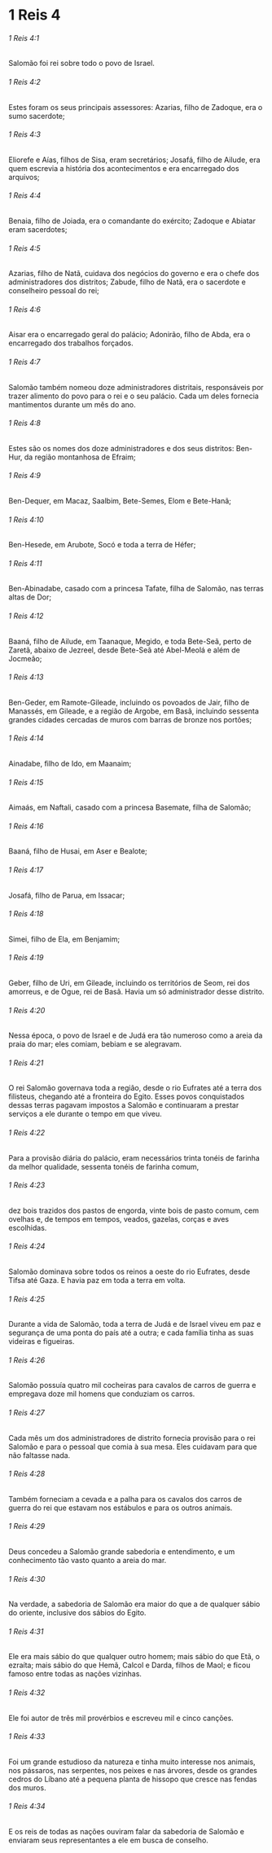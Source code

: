 # 1 Reis 4

###### 1 Reis 4:1

Salomão foi rei sobre todo o povo de Israel.

###### 1 Reis 4:2

Estes foram os seus principais assessores: Azarias, filho de Zadoque, era o sumo sacerdote;

###### 1 Reis 4:3

Eliorefe e Aías, filhos de Sisa, eram secretários; Josafá, filho de Ailude, era quem escrevia a história dos acontecimentos e era encarregado dos arquivos;

###### 1 Reis 4:4

Benaia, filho de Joiada, era o comandante do exército; Zadoque e Abiatar eram sacerdotes;

###### 1 Reis 4:5

Azarias, filho de Natã, cuidava dos negócios do governo e era o chefe dos administradores dos distritos; Zabude, filho de Natã, era o sacerdote e conselheiro pessoal do rei;

###### 1 Reis 4:6

Aisar era o encarregado geral do palácio; Adonirão, filho de Abda, era o encarregado dos trabalhos forçados.

###### 1 Reis 4:7

Salomão também nomeou doze administradores distritais, responsáveis por trazer alimento do povo para o rei e o seu palácio. Cada um deles fornecia mantimentos durante um mês do ano.

###### 1 Reis 4:8

Estes são os nomes dos doze administradores e dos seus distritos: Ben-Hur, da região montanhosa de Efraim;

###### 1 Reis 4:9

Ben-Dequer, em Macaz, Saalbim, Bete-Semes, Elom e Bete-Hanã;

###### 1 Reis 4:10

Ben-Hesede, em Arubote, Socó e toda a terra de Héfer;

###### 1 Reis 4:11

Ben-Abinadabe, casado com a princesa Tafate, filha de Salomão, nas terras altas de Dor;

###### 1 Reis 4:12

Baaná, filho de Ailude, em Taanaque, Megido, e toda Bete-Seã, perto de Zaretã, abaixo de Jezreel, desde Bete-Seã até Abel-Meolá e além de Jocmeão;

###### 1 Reis 4:13

Ben-Geder, em Ramote-Gileade, incluindo os povoados de Jair, filho de Manassés, em Gileade, e a região de Argobe, em Basã, incluindo sessenta grandes cidades cercadas de muros com barras de bronze nos portões;

###### 1 Reis 4:14

Ainadabe, filho de Ido, em Maanaim;

###### 1 Reis 4:15

Aimaás, em Naftali, casado com a princesa Basemate, filha de Salomão;

###### 1 Reis 4:16

Baaná, filho de Husai, em Aser e Bealote;

###### 1 Reis 4:17

Josafá, filho de Parua, em Issacar;

###### 1 Reis 4:18

Simei, filho de Ela, em Benjamim;

###### 1 Reis 4:19

Geber, filho de Uri, em Gileade, incluindo os territórios de Seom, rei dos amorreus, e de Ogue, rei de Basã. Havia um só administrador desse distrito.

###### 1 Reis 4:20

Nessa época, o povo de Israel e de Judá era tão numeroso como a areia da praia do mar; eles comiam, bebiam e se alegravam.

###### 1 Reis 4:21

O rei Salomão governava toda a região, desde o rio Eufrates até a terra dos filisteus, chegando até a fronteira do Egito. Esses povos conquistados dessas terras pagavam impostos a Salomão e continuaram a prestar serviços a ele durante o tempo em que viveu.

###### 1 Reis 4:22

Para a provisão diária do palácio, eram necessários trinta tonéis de farinha da melhor qualidade, sessenta tonéis de farinha comum,

###### 1 Reis 4:23

dez bois trazidos dos pastos de engorda, vinte bois de pasto comum, cem ovelhas e, de tempos em tempos, veados, gazelas, corças e aves escolhidas.

###### 1 Reis 4:24

Salomão dominava sobre todos os reinos a oeste do rio Eufrates, desde Tifsa até Gaza. E havia paz em toda a terra em volta.

###### 1 Reis 4:25

Durante a vida de Salomão, toda a terra de Judá e de Israel viveu em paz e segurança de uma ponta do país até a outra; e cada família tinha as suas videiras e figueiras.

###### 1 Reis 4:26

Salomão possuía quatro mil cocheiras para cavalos de carros de guerra e empregava doze mil homens que conduziam os carros.

###### 1 Reis 4:27

Cada mês um dos administradores de distrito fornecia provisão para o rei Salomão e para o pessoal que comia à sua mesa. Eles cuidavam para que não faltasse nada.

###### 1 Reis 4:28

Também forneciam a cevada e a palha para os cavalos dos carros de guerra do rei que estavam nos estábulos e para os outros animais.

###### 1 Reis 4:29

Deus concedeu a Salomão grande sabedoria e entendimento, e um conhecimento tão vasto quanto a areia do mar.

###### 1 Reis 4:30

Na verdade, a sabedoria de Salomão era maior do que a de qualquer sábio do oriente, inclusive dos sábios do Egito.

###### 1 Reis 4:31

Ele era mais sábio do que qualquer outro homem; mais sábio do que Etã, o ezraíta; mais sábio do que Hemã, Calcol e Darda, filhos de Maol; e ficou famoso entre todas as nações vizinhas.

###### 1 Reis 4:32

Ele foi autor de três mil provérbios e escreveu mil e cinco canções.

###### 1 Reis 4:33

Foi um grande estudioso da natureza e tinha muito interesse nos animais, nos pássaros, nas serpentes, nos peixes e nas árvores, desde os grandes cedros do Líbano até a pequena planta de hissopo que cresce nas fendas dos muros.

###### 1 Reis 4:34

E os reis de todas as nações ouviram falar da sabedoria de Salomão e enviaram seus representantes a ele em busca de conselho.

